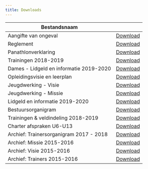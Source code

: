 ```yaml
---
title: Downloads
---
```

<table width="100%" cellspacing="0" cellpadding="0">
  <thead>
    <tr>
      <th>Bestandsnaam</th>
      <th>&nbsp;</th>
    </tr>
  </thead>
  <tbody>
    <tr>
      <td>Aangifte van ongeval</td>
      <td><a title="Download Aangifte van ongeval" href="https://kkontichfc.be/uploads/downloads/aangifte-ongeval.pdf">Download</a></td>
    </tr>
    <tr>
      <td>Reglement</td>
      <td><a title="Download Reglement" href="https://kkontichfc.be/uploads/downloads/reglement.pdf">Download</a></td>
    </tr>
    <tr>
      <td>Panathlonverklaring</td>
      <td><a title="Download Panathlonverklaring" href="https://kkontichfc.be/uploads/downloads/panathlon.pdf">Download</a></td>
    </tr>
    <tr>
      <td>Trainingen 2018-2019</td>
      <td><a title="Download Trainingen 2018-2019" href="https://kkontichfc.be/uploads/downloads/trainingen-2018-2019.pdf">Download</a></td>
    </tr>
    <tr>
      <td>Dames - Lidgeld en informatie 2019-2020</td>
      <td><a title="Download Dames - Lidgeld en informatie 2019-2020" href="https://kkontichfc.be/uploads/downloads/lidgeld-dames-2019-2020.pdf">Download</a></td>
    </tr>
    <tr>
      <td>Opleidingsvisie en leerplan</td>
      <td><a title="Download Opleidingsvisie en leerplan" href="https://kkontichfc.be/uploads/downloads/opleidingsvisievfv.pdf">Download</a></td>
    </tr>
    <tr>
      <td>Jeugdwerking - Visie</td>
      <td><a title="Download Jeugdwerking - Visie" href="https://kkontichfc.be/uploads/downloads/jeugdwerking-visie.pdf">Download</a></td>
    </tr>
    <tr>
      <td>Jeugdwerking - Missie</td>
      <td><a title="Download Jeugdwerking - Missie" href="https://kkontichfc.be/uploads/downloads/jeugdwerking-missie.pdf">Download</a></td>
    </tr>
    <tr>
      <td>Lidgeld en informatie 2019-2020</td>
      <td><a title="Download Lidgeld en informatie 2019-2020" href="https://kkontichfc.be/uploads/downloads/lidgelden-2019-2020.pdf">Download</a></td>
    </tr>
    <tr>
      <td>Bestuursorganigram</td>
      <td><a title="Download Bestuursorganigram" href="https://kkontichfc.be/uploads/downloads/bestuursorganigram-2016-2017.pdf">Download</a></td>
    </tr>
    <tr>
      <td>Trainingen &amp; veldindeling 2018-2019</td>
      <td><a title="Download Trainingen &amp; veldindeling 2018-2019" href="https://kkontichfc.be/uploads/downloads/trainingen-veldindeling-2018-2019.pdf">Download</a></td>
    </tr>
    <tr>
      <td>Charter afspraken U6-U13</td>
      <td><a title="Download Charter afspraken U6-U13" href="https://kkontichfc.be/uploads/downloads/charter-u6-u13.pdf">Download</a></td>
    </tr>
    <tr>
      <td>Archief: Trainersorganigram 2017 - 2018</td>
      <td><a title="Download Archief: Trainersorganigram 2017 - 2018" href="https://kkontichfc.be/uploads/downloads/trainers-afgevaardigden-2017-2018.pdf">Download</a></td>
    </tr>
    <tr>
      <td>Archief: Missie 2015-2016</td>
      <td><a title="Download Archief: Missie 2015-2016" href="https://kkontichfc.be/uploads/downloads/archief-missie-2015-2016.pdf">Download</a></td>
    </tr>
    <tr>
      <td>Archief: Visie 2015-2016</td>
      <td><a title="Download Archief: Visie 2015-2016" href="https://kkontichfc.be/uploads/downloads/visie-2015-2016.pdf">Download</a></td>
    </tr>
    <tr>
      <td>Archief: Trainers 2015-2016</td>
      <td><a title="Download Archief: Trainers 2015-2016" href="https://kkontichfc.be/uploads/downloads/archief-trainers-2015-2016.pdf">Download</a></td>
    </tr>
  </tbody>
</table>